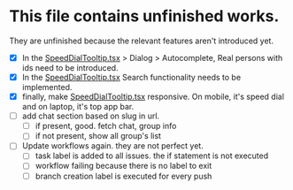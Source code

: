 # This file contains unfinished works.

They are unfinished because the relevant features aren't introduced yet.

-   [x] In the [SpeedDialTooltip.tsx](</app/(authorized)/all_messages/SpeedDialTooltip.tsx>) > Dialog > Autocomplete, Real persons with ids need to be introduced.
-   [x] In the [SpeedDialTooltip.tsx](</app/(authorized)/all_messages/SpeedDialTooltip.tsx>) Search functionality needs to be implemented.
-   [x] finally, make [SpeedDialTooltip.tsx](</app/(authorized)/all_messages/SpeedDialTooltip.tsx>) responsive. On mobile, it's speed dial and on laptop, it's top app bar.
-   [ ] add chat section based on slug in url.
    -   [ ] if present, good. fetch chat, group info
    -   [ ] if not present, show all group's list
-   [ ] Update workflows again. they are not perfect yet.
    -   [ ] task label is added to all issues. the if statement is not executed
    -   [ ] workflow failing because there is no label to exit
    -   [ ] branch creation label is executed for every push
